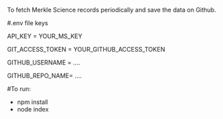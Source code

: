 To fetch Merkle Science records periodically and save the data on Github.

#.env file keys

API_KEY = YOUR_MS_KEY

GIT_ACCESS_TOKEN = YOUR_GITHUB_ACCESS_TOKEN

GITHUB_USERNAME = ....

GITHUB_REPO_NAME= ....



#To run:
- npm install
- node index

